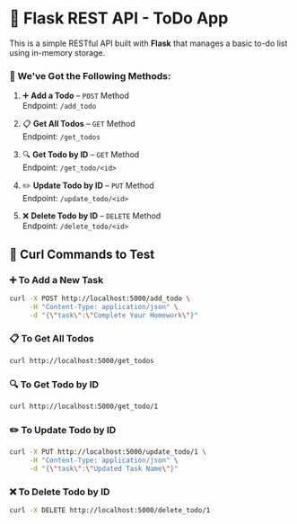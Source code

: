# 📝 Flask REST API - ToDo App

This is a simple RESTful API built with **Flask** that manages a basic to-do list using in-memory storage.

### 📌 We've Got the Following Methods:

1. ➕ **Add a Todo** – `POST` Method  
   Endpoint: `/add_todo`

2. 📋 **Get All Todos** – `GET` Method  
   Endpoint: `/get_todos`

3. 🔍 **Get Todo by ID** – `GET` Method  
   Endpoint: `/get_todo/<id>`

4. ✏️ **Update Todo by ID** – `PUT` Method  
   Endpoint: `/update_todo/<id>`

5. ❌ **Delete Todo by ID** – `DELETE` Method  
   Endpoint: `/delete_todo/<id>`

## 🧪 Curl Commands to Test 

### ➕ To Add a New Task
```bash
curl -X POST http://localhost:5000/add_todo \
     -H "Content-Type: application/json" \
     -d "{\"task\":\"Complete Your Homework\"}"
```
### 📋 To Get All Todos
```bash
curl http://localhost:5000/get_todos
```
### 🔍 To Get Todo by ID
```bash
curl http://localhost:5000/get_todo/1
```
### ✏️ To Update Todo by ID
```bash
curl -X PUT http://localhost:5000/update_todo/1 \
     -H "Content-Type: application/json" \
     -d "{\"task\":\"Updated Task Name\"}"
```
### ❌ To Delete Todo by ID
```bash
curl -X DELETE http://localhost:5000/delete_todo/1
```
